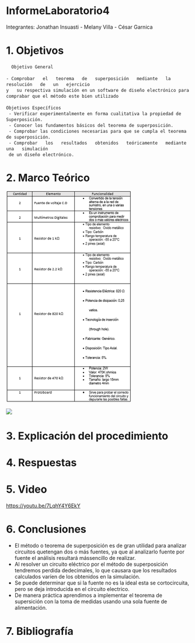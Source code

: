 # InformeLaboratorio4

Integrantes: Jonathan Insuasti - Melany  Villa - César Garnica 

# 1. Objetivos 
      Objetivo General
     
    - Comprobar   el   teorema   de   superposición   mediante   la   resolución   de   un   ejercicio 
    y   su respectiva simulación en un software de diseño electrónico para comprabar que el método este bien utilizado
    
    Objetivos Específicos
     - Verificar experimentalmente en forma cualitativa la propiedad de Superposición.
     - Conocer los fundamentos básicos del teorema de superposición.
     - Comprobar las condiciones necesarias para que se cumpla el teorema de superposición.
     - Comprobar   los   resultados   obtenidos   teóricamente   mediante   una   simulación  
     de un diseño electrónico.

    
# 2. Marco Teórico

![](https://github.com/mjvilla1/ImagenesLab4/blob/main/Tabla%20de%20Materiales.PNG)

![](https://github.com/mjvilla1/ImagenesLab4/blob/main/Teorema%20de%20superposici%C3%B3n.PNG)

# 3. Explicación  del procedimiento



#  4. Respuestas 


# 5. Video

https://youtu.be/7LqhY4Y6EkY

# 6. Conclusiones

- El método o teorema de superposición es de gran utilidad para analizar circuitos quetengan dos o más fuentes, 
ya que al analizarlo fuente por fuente el análisis resultará mássencillo de realizar.
- Al resolver un circuito eléctrico por el método de superposición tendremos perdida dedecimales,
lo que causara que los resultados calculados varíen de los obtenidos en la simulación. 
- Se puede determinar que si la fuente no es la ideal esta se cortocircuita, pero se deja introducida
 en el circuito electrico.
 - De manera práctica aprendimos a implementar el teorema de supersición con la toma de medidas usando una sola 
 fuente de alimentación.


# 7. Bibliografía 

